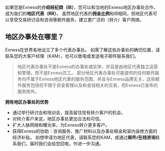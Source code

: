 
如果您是Exness的**介绍经纪商（IB）**，您可以和当地的Exness地区办事处合作，成为我们的**地区代表（RR）**。 虽然地区代表的**佣金比例**和IB相同，但地区代表可以享受交易研讨会和咨询等额外服务，建立更广泛的（转介）客户网络。

## **地区办事处在哪里？**

Exness在世界各地设立了多个代表办事处。 如需了解这些办事处的确切位置，请联系您的大客户经理（KAM），也可以致电或发送电子邮件联系我们。

> 地区代表办事处不是Exness的办事处或实体，并且是由地区代表独立运营和管理，而不是Exness员工。 部分地区代表办事处可能提供的任何额外服务均不属于Exness地区代表的服务范围，并且与Exness品牌无关，这些额外服务包括但不限于资金管理以及和金钱相关的交易，但Exness已宣布的服务除外。

**拥有地区办事处的优势**
 
* 通过举行研讨会和培训会，提高留住现有转介客户的机会。
* 对转介客户来说，地区办事处更加合法和可信。
* 扩大人脉网络和曝光率，为Exness转介更多客户。
* 获得Exness的协助：咨询服务、推广材料以及办事处租金和室内装修方面的经济补贴。
如想申请为地区代表，请联系您的KAM，或通过**邮件/在线咨询**联系我们，届时我们会给您回电，作进一步沟通。

